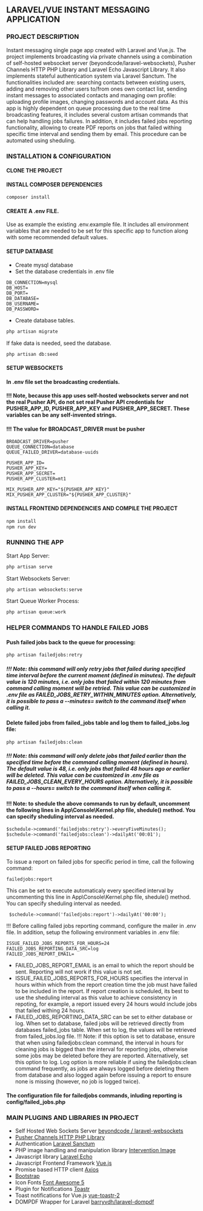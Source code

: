 ## LARAVEL/VUE INSTANT MESSAGING APPLICATION

### PROJECT DESCRIPTION

Instant messaging single page app created with Laravel and Vue.js. The project implements broadcasting via private channels using  a combination of self-hosted websocket server  (beyondcode/laravel-websockets), Pusher Channels HTTP PHP Library and Laravel Echo Javascript Library. It also implements stateful authentication system via Laravel Sanctum. 
The functionalities included are: searching contacts between existing users, adding and removing other users to/from ones own contact list, sending instant messages to associated contacts and managing own profile: uploading profile images, changing passwords and account data.
As this app is highly dependent on queue processing due to the real time broadcasting features, it includes several custom artisan commands that can help handling jobs failures.
In addition, it includes failed jobs reporting functionality, allowing to create PDF reports on jobs that failed withing specific time interval and sending them by email. This procedure can be automated using sheduling.

### INSTALLATION & CONFIGURATION

#### CLONE THE PROJECT
#### INSTALL COMPOSER DEPENDENCIES
```bash
composer install
```
#### CREATE A .env FILE. 
Use as example the existing .env.example file. It includes all environment variables that are needed to be set for this specific app to function along with some recommended  default values.
#### SETUP DATABASE
  *  Create mysql database 
  *  Set the database credentials in .env file
```code
DB_CONNECTION=mysql
DB_HOST=
DB_PORT=
DB_DATABASE=
DB_USERNAME=
DB_PASSWORD=
```
  * Create database tables.
  ```bash
  php artisan migrate
  ```
  If fake data is needed, seed the database.
  ```bash
  php artisan db:seed 
  ```
#### SETUP WEBSOCKETS 
#### In .env file set the broadcasting credentials.
#### !!! Note, because this app uses self-hosted websockets server and not the real Pusher API, do not set real Pusher API credentials  for PUSHER_APP_ID, PUSHER_APP_KEY and PUSHER_APP_SECRET. These variables can be any self-invented strings.
#### !!! The value for BROADCAST_DRIVER must be pusher
```code
BROADCAST_DRIVER=pusher
QUEUE_CONNECTION=database
QUEUE_FAILED_DRIVER=database-uuids

PUSHER_APP_ID=
PUSHER_APP_KEY= 
PUSHER_APP_SECRET= 
PUSHER_APP_CLUSTER=mt1

MIX_PUSHER_APP_KEY="${PUSHER_APP_KEY}"
MIX_PUSHER_APP_CLUSTER="${PUSHER_APP_CLUSTER}"
```
#### INSTALL FRONTEND DEPENDENCIES AND COMPILE THE PROJECT 
```bash
npm install
npm run dev
```
### RUNNING THE APP
Start App Server:
```bash
php artisan serve
```
Start Websockets Server:
```bash
php artisan websockets:serve
```
Start Queue Worker Process:
```bash
php artisan queue:work
```
### HELPER COMMANDS TO HANDLE FAILED JOBS
#### Push failed jobs back to the queue for processing:
```bash
php artisan failedjobs:retry
```
##### !!! Note: this command will only retry jobs that failed during specified time interval before the current moment (defined in minutes). The default value is 120 minutes, i.e. only jobs that failed within 120 minutes from command calling moment will be retried. This value can be customized in .env file as FAILED_JOBS_RETRY_WITHIN_MINUTES option. Alternatively, it is possible to pass a --minutes= switch to the command itself when calling it.

#### Delete failed jobs from failed_jobs table and log them to failed_jobs.log file:
```bash
php artisan failedjobs:clean
```
##### !!! Note: this command will only delete jobs that failed earlier than the specified time before the command calling moment (defined in hours). The default value is 48, i.e. only jobs that failed 48 hours ago or earlier will be deleted. This value can be customized in .env file as FAILED_JOBS_CLEAN_EVERY_HOURS option. Alternatively, it is possible to pass a --hours= switch to the command itself when calling it.

#### !!! Note: to shedule the above commands to run by default, uncomment the following lines in App\Console\Kernel.php file, shedule() method. You can specify sheduling interval as needed.
```code
$schedule->command('failedjobs:retry')->everyFiveMinutes();
$schedule->command('failedjobs:clean')->dailyAt('00:01');
```
#### SETUP FAILED JOBS REPORTING
To issue a report on failed jobs for specific period in time, call the following command:
```bash
failedjobs:report
```
This can be set to execute automaticaly every specified interval by uncommenting this line in App\Console\Kernel.php file, shedule() method. You can specify sheduling interval as needed.
```code
 $schedule->command('failedjobs:report')->dailyAt('00:00');
```
!!! Before calling failed jobs reporting command, configure the mailer in .env file.
In addition, setup the following environment variables in .env file:
```code
ISSUE_FAILED_JOBS_REPORTS_FOR_HOURS=24
FAILED_JOBS_REPORTING_DATA_SRC=log
FAILED_JOBS_REPORT_EMAIL=
```
* FAILED_JOBS_REPORT_EMAIL is an email to which the report should be sent. Reporting will not work if this value is not set.
* ISSUE_FAILED_JOBS_REPORTS_FOR_HOURS specifies the interval in hours within which from the report creation time the job must have failed to be included in the report. If report creation is scheduled, its best to use the sheduling interval as this value to achieve consistency in repoting, for example, a report issued every 24 hours would include jobs that failed withing 24 hours.
* FAILED_JOBS_REPORTING_DATA_SRC can be set to either database or log. When set to database, failed jobs will be retrieved directly from databases failed_jobs table. When set to log, the values will be retrieved from failed_jobs.log file. 
!!! Note:  if this option is set to database, ensure that when using failedjobs:clean command, the interval in hours for cleaning jobs is bigged than the interval for reporting jobs, otherwise some jobs may be deleted before they are reported. Alternatively, set this option to log. Log option is more reliable if using the failedjobs:clean command frequently, as jobs are always logged before deleting them from database and also logged again before issuing a report to ensure none is missing (however, no job is logged twice).
#### The configuration file for failedjobs commands, inluding reporting is config/failed_jobs.php

### MAIN PLUGINS AND LIBRARIES IN PROJECT

* Self Hosted Web Sockets Server [beyondcode
/
laravel-websockets](https://github.com/beyondcode/laravel-websockets)
* [Pusher Channels HTTP PHP Library](https://github.com/pusher/pusher-http-php)
* Authentication [Laravel Sanctum](https://github.com/laravel/sanctum)
* PHP image handling and manipulation library [Intervention Image](http://image.intervention.io/)
* Javascript library [Laravel Echo](https://github.com/laravel/echo)
* Javascript Frontend Framework [Vue.js](https://vuejs.org/)
* Promise based HTTP client [Axios](https://github.com/axios/axios)
* [Bootstrap](https://getbootstrap.com/)
* Icon Fonts [Font Awesome 5](https://fontawesome.com/)
* Plugin for Notifications [Toastr](https://github.com/CodeSeven/toastr)
* Toast notifications for Vue.js [vue-toastr-2
](https://www.npmjs.com/package/vue-toastr-2)
* DOMPDF Wrapper for Laravel [barryvdh/laravel-dompdf
](https://github.com/barryvdh/laravel-dompdf)
